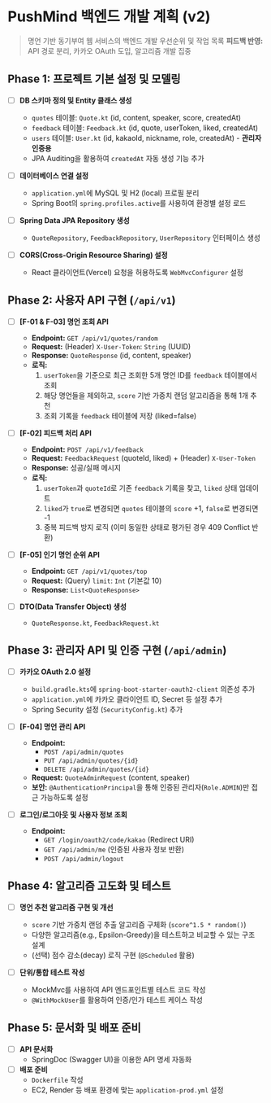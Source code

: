 # PushMind 백엔드 개발 계획 (v2)

> 명언 기반 동기부여 웹 서비스의 백엔드 개발 우선순위 및 작업 목록
> **피드백 반영:** API 경로 분리, 카카오 OAuth 도입, 알고리즘 개발 집중

## Phase 1: 프로젝트 기본 설정 및 모델링

- [ ] **DB 스키마 정의 및 Entity 클래스 생성**
    - `quotes` 테이블: `Quote.kt` (id, content, speaker, score, createdAt)
    - `feedback` 테이블: `Feedback.kt` (id, quote, userToken, liked, createdAt)
    - `users` 테이블: `User.kt` (id, kakaoId, nickname, role, createdAt) - **관리자 인증용**
    - JPA Auditing을 활용하여 `createdAt` 자동 생성 기능 추가

- [ ] **데이터베이스 연결 설정**
    - `application.yml`에 MySQL 및 H2 (local) 프로필 분리
    - Spring Boot의 `spring.profiles.active`를 사용하여 환경별 설정 로드

- [ ] **Spring Data JPA Repository 생성**
    - `QuoteRepository`, `FeedbackRepository`, `UserRepository` 인터페이스 생성

- [ ] **CORS(Cross-Origin Resource Sharing) 설정**
    - React 클라이언트(Vercel) 요청을 허용하도록 `WebMvcConfigurer` 설정

## Phase 2: 사용자 API 구현 (`/api/v1`)

- [ ] **[F-01 & F-03] 명언 조회 API**
    - **Endpoint:** `GET /api/v1/quotes/random`
    - **Request:** (Header) `X-User-Token`: `String` (UUID)
    - **Response:** `QuoteResponse` (id, content, speaker)
    - **로직:**
        1. `userToken`을 기준으로 최근 조회한 5개 명언 ID를 `feedback` 테이블에서 조회
        2. 해당 명언들을 제외하고, `score` 기반 가중치 랜덤 알고리즘을 통해 1개 추천
        3. 조회 기록을 `feedback` 테이블에 저장 (liked=false)

- [ ] **[F-02] 피드백 처리 API**
    - **Endpoint:** `POST /api/v1/feedback`
    - **Request:** `FeedbackRequest` (quoteId, liked) + (Header) `X-User-Token`
    - **Response:** 성공/실패 메시지
    - **로직:**
        1. `userToken`과 `quoteId`로 기존 `feedback` 기록을 찾고, `liked` 상태 업데이트
        2. `liked`가 `true`로 변경되면 `quotes` 테이블의 `score` +1, `false`로 변경되면 -1
        3. 중복 피드백 방지 로직 (이미 동일한 상태로 평가된 경우 409 Conflict 반환)

- [ ] **[F-05] 인기 명언 순위 API**
    - **Endpoint:** `GET /api/v1/quotes/top`
    - **Request:** (Query) `limit`: `Int` (기본값 10)
    - **Response:** `List<QuoteResponse>`

- [ ] **DTO(Data Transfer Object) 생성**
    - `QuoteResponse.kt`, `FeedbackRequest.kt`

## Phase 3: 관리자 API 및 인증 구현 (`/api/admin`)

- [ ] **카카오 OAuth 2.0 설정**
    - `build.gradle.kts`에 `spring-boot-starter-oauth2-client` 의존성 추가
    - `application.yml`에 카카오 클라이언트 ID, Secret 등 설정 추가
    - Spring Security 설정 (`SecurityConfig.kt`) 추가

- [ ] **[F-04] 명언 관리 API**
    - **Endpoint:**
        - `POST /api/admin/quotes`
        - `PUT /api/admin/quotes/{id}`
        - `DELETE /api/admin/quotes/{id}`
    - **Request:** `QuoteAdminRequest` (content, speaker)
    - **보안:** `@AuthenticationPrincipal`을 통해 인증된 관리자(`Role.ADMIN`)만 접근 가능하도록 설정

- [ ] **로그인/로그아웃 및 사용자 정보 조회**
    - **Endpoint:**
        - `GET /login/oauth2/code/kakao` (Redirect URI)
        - `GET /api/admin/me` (인증된 사용자 정보 반환)
        - `POST /api/admin/logout`

## Phase 4: 알고리즘 고도화 및 테스트

- [ ] **명언 추천 알고리즘 구현 및 개선**
    - `score` 기반 가중치 랜덤 추출 알고리즘 구체화 (`score^1.5 * random()`)
    - 다양한 알고리즘(e.g., Epsilon-Greedy)을 테스트하고 비교할 수 있는 구조 설계
    - (선택) 점수 감소(decay) 로직 구현 (`@Scheduled` 활용)

- [ ] **단위/통합 테스트 작성**
    - MockMvc를 사용하여 API 엔드포인트별 테스트 코드 작성
    - `@WithMockUser`를 활용하여 인증/인가 테스트 케이스 작성

## Phase 5: 문서화 및 배포 준비

- [ ] **API 문서화**
    - SpringDoc (Swagger UI)을 이용한 API 명세 자동화
- [ ] **배포 준비**
    - `Dockerfile` 작성
    - EC2, Render 등 배포 환경에 맞는 `application-prod.yml` 설정
